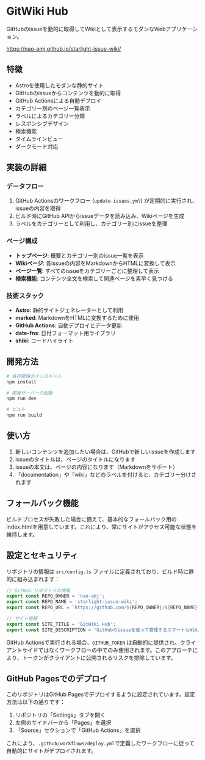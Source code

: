 # GitWiki Hub

GitHubのissueを動的に取得してWikiとして表示するモダンなWebアプリケーション。

https://nao-amj.github.io/starlight-issue-wiki/

## 特徴

- Astroを使用したモダンな静的サイト
- GitHubのissueからコンテンツを動的に取得
- GitHub Actionsによる自動デプロイ
- カテゴリー別のページ一覧表示
- ラベルによるカテゴリー分類
- レスポンシブデザイン
- 検索機能
- タイムラインビュー
- ダークモード対応

## 実装の詳細

### データフロー

1. GitHub Actionsのワークフロー (`update-issues.yml`) が定期的に実行され、issueの内容を取得
2. ビルド時にGitHub APIからissueデータを読み込み、Wikiページを生成
3. ラベルをカテゴリーとして利用し、カテゴリー別にissueを整理

### ページ構成

- **トップページ**: 概要とカテゴリー別のissue一覧を表示
- **Wikiページ**: 各issueの内容をMarkdownからHTMLに変換して表示
- **ページ一覧**: すべてのissueをカテゴリーごとに整理して表示
- **検索機能**: コンテンツ全文を検索して関連ページを素早く見つける

### 技術スタック

- **Astro**: 静的サイトジェネレーターとして利用
- **marked**: MarkdownをHTMLに変換するために使用
- **GitHub Actions**: 自動デプロイとデータ更新
- **date-fns**: 日付フォーマット用ライブラリ
- **shiki**: コードハイライト

## 開発方法

```bash
# 依存関係のインストール
npm install

# 開発サーバーの起動
npm run dev

# ビルド
npm run build
```

## 使い方

1. 新しいコンテンツを追加したい場合は、GitHubで新しいissueを作成します
2. issueのタイトルは、ページのタイトルになります
3. issueの本文は、ページの内容になります（Markdownをサポート）
4. 「documentation」や「wiki」などのラベルを付けると、カテゴリー分けされます

## フォールバック機能

ビルドプロセスが失敗した場合に備えて、基本的なフォールバック用のindex.htmlを用意しています。これにより、常にサイトがアクセス可能な状態を維持します。

## 設定とセキュリティ

リポジトリの情報は `src/config.ts` ファイルに定義されており、ビルド時に静的に組み込まれます：

```typescript
// GitHub リポジトリの情報
export const REPO_OWNER = 'nao-amj';
export const REPO_NAME = 'starlight-issue-wiki';
export const REPO_URL = `https://github.com/${REPO_OWNER}/${REPO_NAME}`;

// サイト情報
export const SITE_TITLE = 'GitWiki Hub';
export const SITE_DESCRIPTION = 'GitHubのissueを使って管理するスマートなWikiプラットフォーム';
```

GitHub Actionsで実行される場合、`GITHUB_TOKEN` は自動的に提供され、クライアントサイドではなくワークフローの中でのみ使用されます。このアプローチにより、トークンがクライアントに公開されるリスクを排除しています。

## GitHub Pagesでのデプロイ

このリポジトリはGitHub Pagesでデプロイするように設定されています。設定方法は以下の通りです：

1. リポジトリの「Settings」タブを開く
2. 左側のサイドバーから「Pages」を選択
3. 「Source」セクションで「GitHub Actions」を選択

これにより、`.github/workflows/deploy.yml`で定義したワークフローに従って自動的にサイトがデプロイされます。
